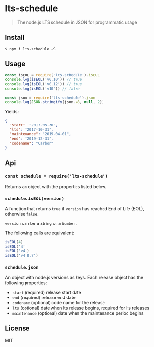 # lts-schedule

> The node.js LTS schedule in JSON for programmatic usage

## Install

```
$ npm i lts-schedule -S
```

## Usage

```js
const isEOL = require('lts-schedule').isEOL
console.log(isEOL('v0.10')) // true
console.log(isEOL('v0.12')) // true
console.log(isEOL('v10')) // false
```

```js
const json = require('lts-schedule').json
console.log(JSON.stringify(json.v8, null, 2))
```

Yields:

```json
{
  "start": "2017-05-30",
  "lts": "2017-10-31",
  "maintenance": "2019-04-01",
  "end": "2019-12-31",
  "codename": "Carbon"
}
```

## Api

### `const schedule = require('lts-schedule')`

Returns an object with the properties listed below.

### `schedule.isEOL(version)`

A function that returns `true` if `version` has reached End of Life (EOL), otherwise `false`.

`version` can be a string or a `Number`.

The following calls are equivalent:

```js
isEOL(4)
isEOL('4')
isEOL('v4')
isEOL('v4.8.7')
```

### `schedule.json`

An object with node.js versions as keys. Each release object has the following properties:

* `start` (required) release start date
* `end` (required) release end date
* `codename` (optional) code name for the release
* `lts` (optional) date when lts release begins, required for lts releases
* `maintenance` (optional) date when the maintenance period begins

## License
MIT

